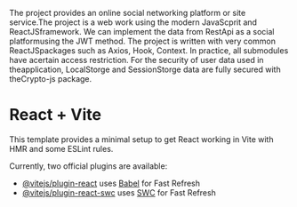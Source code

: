 The project provides an online social networking platform or site service.The project is a web work using the modern JavaScprit and ReactJSframework. We can implement the data from RestApi as a social platformusing the JWT method. The project is written with very common ReactJSpackages such as Axios, Hook, Context. In practice, all submodules have acertain access restriction. For the security of user data used in theapplication, LocalStorge and SessionStorge data are fully secured with theCrypto-js package.



# React + Vite

This template provides a minimal setup to get React working in Vite with HMR and some ESLint rules.

Currently, two official plugins are available:

- [@vitejs/plugin-react](https://github.com/vitejs/vite-plugin-react/blob/main/packages/plugin-react/README.md) uses [Babel](https://babeljs.io/) for Fast Refresh
- [@vitejs/plugin-react-swc](https://github.com/vitejs/vite-plugin-react-swc) uses [SWC](https://swc.rs/) for Fast Refresh
